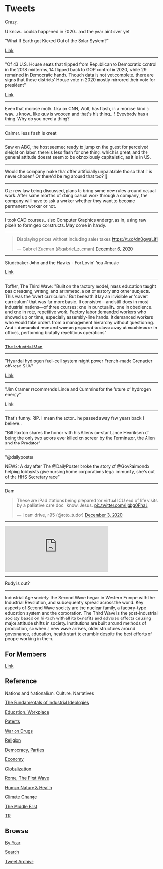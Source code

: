 # Tweets

Crazy.

U know.. coulda happened in 2020.. and the year aint over yet!

"What If Earth got Kicked Out of the Solar System?"

[Link](https://youtu.be/gLZJlf5rHVs?t=239)

---

"Of 43 U.S. House seats that flipped from Republican to Democratic
control in the 2018 midterms, 14 flipped back to GOP control in 2020,
while 29 remained in Democratic hands. Though data is not yet
complete, there are signs that these districts’ House vote in 2020
mostly mirrored their vote for president"

[Link](https://www.politifact.com/article/2020/dec/04/what-happened-2018-swing-seats-year/)

---

Even that morose moth..f.ka on CNN, Wolf, has flash, in a morose kind
a way, u know.. like guy is wooden and that's his thing.. ? Eveybody
has a thing. Why do you need a thing?

---

Calmer, less flash is great

---

Saw on ABC, the host seemed ready to jump on the guest for perceived
sleight on labor, there is less flash for one thing, which is great,
and the general attitude doesnt seem to be obnoxiously capitalistic,
as it is in US.

---

Would the company make that offer artificially unpalatable tho so that
it is never chosen? Or there'd be reg around that too? 🤔

---

Oz: new law being discussed, plans to bring some new rules around
casual work. After some months of doing casual work through a company,
the company will have to ask a worker whether they want to become
permanent worker or not.

---

I took CAD courses.. also Computer Graphics undergr, as in, using raw
pixels to form geo constructs. May come in handy.

---

<blockquote class="twitter-tweet"><p lang="en" dir="ltr">Displaying prices without including sales taxes <a href="https://t.co/dn0gwaLifI">https://t.co/dn0gwaLifI</a></p>&mdash; Gabriel Zucman (@gabriel_zucman) <a href="https://twitter.com/gabriel_zucman/status/1335424050865135624?ref_src=twsrc%5Etfw">December 6, 2020</a></blockquote> <script async src="https://platform.twitter.com/widgets.js" charset="utf-8"></script>

---

Studebaker John and the Hawks - For Lovin' You \#music

[Link](https://youtu.be/h62qB6dnErg)

---

Toffler, The Third Wave: "Built on the factory model, mass education
taught basic reading, writing, and arithmetic, a bit of history and
other subjects. This was the 'overt curriculum.' But beneath it lay an
invisible or 'covert curriculum' that was far more basic. It
consisted—and still does in most industrial nations—of three courses:
one in punctuality, one in obedience, and one in rote, repetitive
work. Factory labor demanded workers who showed up on time, especially
assembly-line hands. It demanded workers who would take orders from a
management hierarchy without questioning. And it demanded men and
 women prepared to slave away at machines or in offices, performing
brutally repetitious operations"


---

[The Industrial Man](2008/03/industrial-man-toffler.md)

---

"Hyundai hydrogen fuel-cell system might power French-made Grenadier off-road SUV"

[Link](https://www.greencarreports.com/news/1130420_hyundai-hydrogen-fuel-cell-system-might-power-french-made-grenadier-off-road-suv)

---

"Jim Cramer recommends Linde and Cummins for the future of hydrogen energy"

[Link](https://www.cnbc.com/2020/11/30/jim-cramer-recommends-linde-and-cummins-for-the-future-of-hydrogen-energy.html)

---

That's funny. RIP. I mean the actor.. he passed away few years back I
believe.. 

"Bill Paxton shares the honor with his Aliens co-star Lance Henriksen
of being the only two actors ever killed on screen by the Terminator,
the Alien and the Predator"

---

"@dailyposter

NEWS: A day after The @DailyPoster broke the story of @GovRaimondo
helping lobbyists give nursing home corporations legal immunity, she's
out of the HHS Secretary race"

---

Dam

<blockquote class="twitter-tweet"><p lang="en" dir="ltr">These are iPad stations being prepared for virtual ICU end of life visits by a palliative care doc I know. Jesus. <a href="https://t.co/lIgbg0FhaL">pic.twitter.com/lIgbg0FhaL</a></p>&mdash; i cant drive, n95 (@roto_tudor) <a href="https://twitter.com/roto_tudor/status/1334534101265682434?ref_src=twsrc%5Etfw">December 3, 2020</a></blockquote> <script async src="https://platform.twitter.com/widgets.js" charset="utf-8"></script>

---

<iframe width="340" src="https://www.youtube.com/embed/DteDRD6cbbM?start=39&end=54" frameborder="0" allow="accelerometer; autoplay; clipboard-write; encrypted-media; gyroscope; picture-in-picture" allowfullscreen></iframe>

---

Rudy is out?

---

Industrial Age society, the Second Wave began in Western Europe with
the Industrial Revolution, and subsequently spread across the
world. Key aspects of Second Wave society are the nuclear family, a
factory-type education system and the corporation. The Third Wave is
the post-industrial society based on hi-tech with all its benefits and
adverse effects causing major attitude shifts in society. Institutions
are built around methods of production, so when a new wave arrives,
older structures around governance, education, health start to crumble
despite the best efforts of people working in them.

## For Members

[Link](https://thirdwave-members.herokuapp.com)

## Reference

[Nations and Nationalism, Culture, Narratives](/2013/02/nations-and-nationalism.md)

[The Fundamentals of Industrial Ideologies](/2011/04/fundamentals-of-industrial-ideologies.md)

[Education, Workplace](2017/09/education-workplace.md)

[Patents](/2018/09/patents.md)

[War on Drugs](/2019/11/war-on-drugs.md)

[Religion](/2015/04/god-religion.md)

[Democracy, Parties](/2016/11/democracy.md)

[Economy](/2018/05/economy.md)

[Globalization](/2018/09/globalization.md)

[Rome, The First Wave](/2017/12/rome.md)

[Human Nature & Health](/2020/07/human-nature.md)

[Climate Change](/2018/12/climate.md)

[The Middle East](/2019/07/middleeast.md)

[TR](../tr)

## Browse

[By Year](years.md)

[Search](search.html)

[Tweet Archive](/tweets/README.md)


